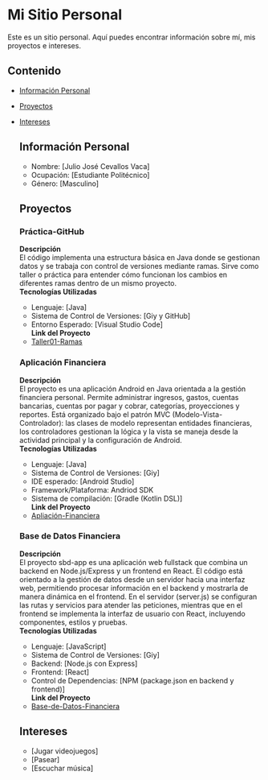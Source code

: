 # Mi Sitio Personal

Este es un sitio personal. Aquí puedes encontrar información sobre mí, mis proyectos e intereses.

## Contenido

* [Información Personal](#información-personal)
* [Proyectos](#proyectos)
* [Intereses](#intereses)

  ## Información Personal
  * Nombre: [Julio José Cevallos Vaca]
  * Ocupación: [Estudiante Politécnico]
  * Género: [Masculino]
 
  ## Proyectos
    ### Práctica-GitHub
  **Descripción** <br>
  El código implementa una estructura básica en Java donde se gestionan datos y se trabaja con control de versiones mediante ramas.          Sirve como taller o práctica para entender cómo funcionan los cambios en diferentes ramas dentro de un mismo proyecto. <br>
  **Tecnologías Utilizadas**
    * Lenguaje: [Java]
    * Sistema de Control de Versiones: [Giy y GitHub]
    * Entorno Esperado: [Visual Studio Code] <br>
  **Link del Proyecto**
    * [Taller01-Ramas](https://github.com/Julio-Cevallos/Taller01-Ramas)

    ### Aplicación Financiera
  **Descripción** <br>
  El proyecto es una aplicación Android en Java orientada a la gestión financiera personal. Permite administrar ingresos, gastos,            cuentas bancarias, cuentas por pagar y cobrar, categorías, proyecciones y reportes. Está organizado bajo el patrón MVC (Modelo-Vista-      Controlador): las clases de modelo representan entidades financieras, los controladores gestionan la lógica y la vista se maneja desde     la actividad principal y la configuración de Android. <br>
  **Tecnologías Utilizadas**
    * Lenguaje: [Java]
    * Sistema de Control de Versiones: [Giy]
    * IDE esperado: [Android Studio]
    * Framework/Plataforma: Andriod SDK
    * Sistema de compilación: [Gradle (Kotlin DSL)] <br>
  **Link del Proyecto**
    * [Apliación-Financiera](https://github.com/Julio-Cevallos/Aplicacion-Financiera)

    ### Base de Datos Financiera
  **Descripción** <br>
  El proyecto sbd-app es una aplicación web fullstack que combina un backend en Node.js/Express y un frontend en React. El código está       orientado a la gestión de datos desde un servidor hacia una interfaz web, permitiendo procesar información en el backend y mostrarla       de manera dinámica en el frontend. En el servidor (server.js) se configuran las rutas y servicios para atender las peticiones,             mientras que en el frontend se implementa la interfaz de usuario con React, incluyendo componentes, estilos y pruebas. <br>
  **Tecnologías Utilizadas**
    * Lenguaje: [JavaScript]
    * Sistema de Control de Versiones: [Giy]
    * Backend: [Node.js con Express]
    * Frontend: [React]
    * Control de Dependencias: [NPM (package.json en backend y frontend)] <br>
  **Link del Proyecto**
    * [Base-de-Datos-Financiera](https://github.com/Julio-Cevallos/Base-de-Datos-Financiera)
  
  ## Intereses
  * [Jugar videojuegos]
  * [Pasear]
  * [Escuchar música]
  
